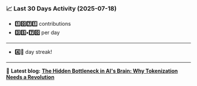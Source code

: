 <!--START_STATS-->
### 📈 Last 30 Days Activity (2025-07-18)  
- **1️⃣0️⃣7️⃣1️⃣** contributions  
- **3️⃣5️⃣•7️⃣0️⃣** per day
---
- **4️⃣🎱** day streak!
---
📝 **Latest blog:** [**The Hidden Bottleneck in AI's Brain: Why Tokenization Needs a Revolution**](https://andriak.com/blog/tokenization-revolution)
<!--END_STATS-->
